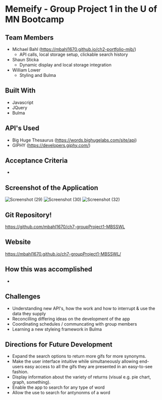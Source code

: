 # Memeify - Group Project 1 in the U of MN Bootcamp

## Team Members
* Michael Bahl (https://mbahl1670.github.io/ch2-portfolio-mjb/)
  - API calls, local storage setup, clickable search history
* Shaun Sticka
  - Dynamic display and local storage integration
* William Lower
  - Styling and Bulma

## Built With
* Javascript
* JQuery
* Bulma

## API's Used
* Big Huge Thesaurus (https://words.bighugelabs.com/site/api)
* GIPHY (https://developers.giphy.com/)

## Acceptance Criteria
* 

## Screenshot of the Application
![Screenshot (29)](https://user-images.githubusercontent.com/90292697/143497875-e6cfcb75-eb2a-46ad-8565-872da9a5d7eb.png)
![Screenshot (30)](https://user-images.githubusercontent.com/90292697/143497880-a83912e9-a7ec-4739-9970-27fb43ee8a2f.png)
![Screenshot (32)](https://user-images.githubusercontent.com/90292697/143497889-eb46591e-8db8-4277-8498-b860c92305d9.png)

## Git Repository!
https://github.com/mbahl1670/ch7-groupProject1-MBSSWL

## Website
https://mbahl1670.github.io/ch7-groupProject1-MBSSWL/

## How this was accomplished
*

## Challenges
* Understanding new API's, how the work and how to interrupt & use the data they supply
* Reconcilling differing ideas on the development of the app
* Coordinating schedules / communcating with group members
* Learning a new styleing framework in Bulma

## Directions for Future Development
* Expand the search options to return more gifs for more synonyms.
* Make the user interface intuitive while simultaneously allowing end-users easy access to all the gifs they are presented in an easy-to-see fashion.
* Display information about the variety of returns (visual e.g. pie chart, graph, something).
* Enable the app to search for any type of word
* Allow the use to search for antynonms of a word
